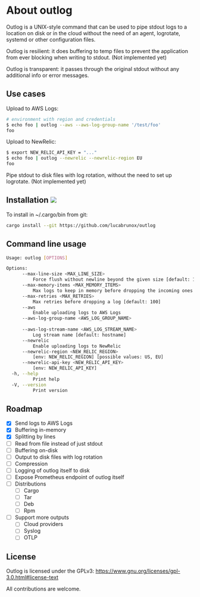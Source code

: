 # About outlog 

Outlog is a UNIX-style command that can be used to pipe stdout logs to a location on disk or in the cloud without the need of an agent, logrotate, systemd or other configuration files.

Outlog is resilient: it does buffering to temp files to prevent the application from ever blocking when writing to stdout. (Not implemented yet)

Outlog is transparent: it passes through the original stdout without any additional info or error messages.

## Use cases

Upload to AWS Logs:

```bash
# environment with region and credentials
$ echo foo | outlog --aws --aws-log-group-name '/test/foo'
foo
```

Upload to NewRelic:

```bash
$ export NEW_RELIC_API_KEY = "..."
$ echo foo | outlog --newrelic --newrelic-region EU
foo
```

Pipe stdout to disk files with log rotation, without the need to set up logrotate. (Not implemented yet)

## Installation ![](https://github.com/lucabrunox/outlog/actions/workflows/ci.yml/badge.svg)

To install in ~/.cargo/bin from git:

```bash
cargo install --git https://github.com/lucabrunox/outlog
```

## Command line usage

```bash
Usage: outlog [OPTIONS]

Options:
      --max-line-size <MAX_LINE_SIZE>
          Force flush without newline beyond the given size [default: 1000000]
      --max-memory-items <MAX_MEMORY_ITEMS>
          Max logs to keep in memory before dropping the incoming ones [default: 1000]
      --max-retries <MAX_RETRIES>
          Max retries before dropping a log [default: 100]
      --aws
          Enable uploading logs to AWS Logs
      --aws-log-group-name <AWS_LOG_GROUP_NAME>
          
      --aws-log-stream-name <AWS_LOG_STREAM_NAME>
          Log stream name [default: hostname]
      --newrelic
          Enable uploading logs to NewRelic
      --newrelic-region <NEW_RELIC_REGION>
          [env: NEW_RELIC_REGION] [possible values: US, EU]
      --newrelic-api-key <NEW_RELIC_API_KEY>
          [env: NEW_RELIC_API_KEY]
  -h, --help
          Print help
  -V, --version
          Print version
```

## Roadmap

- [X] Send logs to AWS Logs
- [X] Buffering in-memory
- [X] Splitting by lines
- [ ] Read from file instead of just stdout
- [ ] Buffering on-disk
- [ ] Output to disk files with log rotation
- [ ] Compression
- [ ] Logging of outlog itself to disk
- [ ] Expose Prometheus endpoint of outlog itself
- [ ] Distributions
  - [ ] Cargo
  - [ ] Tar
  - [ ] Deb
  - [ ] Rpm
- [ ] Support more outputs
  - [ ] Cloud providers
  - [ ] Syslog
  - [ ] OTLP

## License

Outlog is licensed under the GPLv3: https://www.gnu.org/licenses/gpl-3.0.html#license-text

All contributions are welcome.